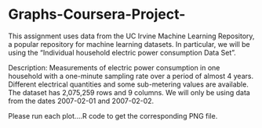 # Graphs-Coursera-Project-

This assignment uses data from the UC Irvine Machine Learning Repository, a popular repository for machine learning datasets. In particular, we will be using the “Individual household electric power consumption Data Set”.

Description: Measurements of electric power consumption in one household with a one-minute sampling rate over a period of almost 4 years. Different electrical quantities and some sub-metering values are available. The dataset has 2,075,259 rows and 9 columns. We will only be using data from the dates 2007-02-01 and 2007-02-02.

Please run each plot....R code to get the corresponding PNG file.
